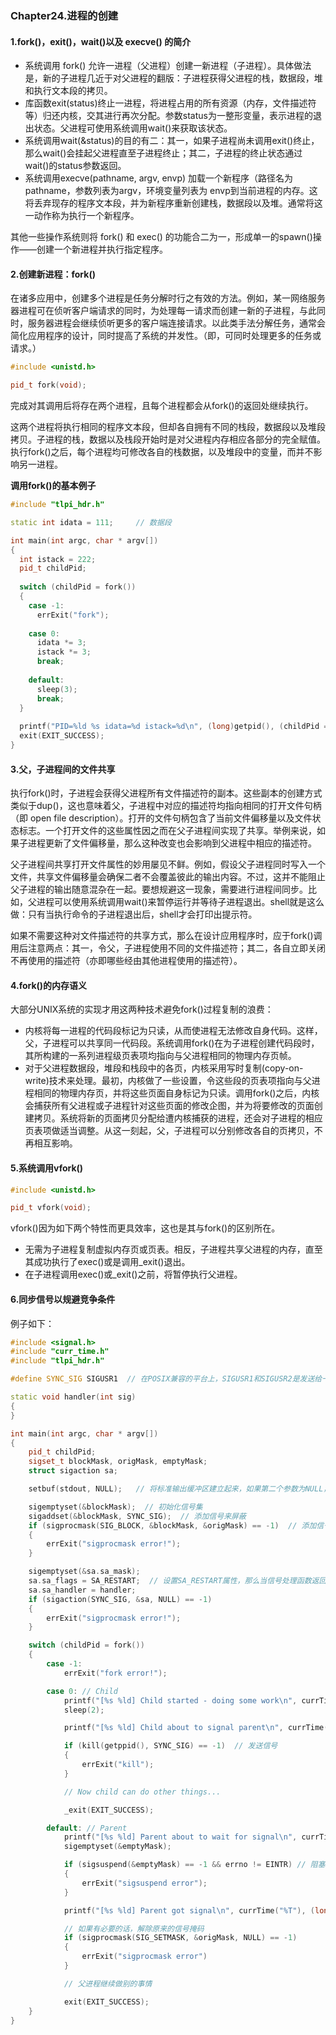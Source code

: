 ### Chapter24.进程的创建

#### 1.fork()，exit()，wait()以及 execve() 的简介

+ 系统调用 fork() 允许一进程（父进程）创建一新进程（子进程）。具体做法是，新的子进程几近于对父进程的翻版：子进程获得父进程的栈，数据段，堆和执行文本段的拷贝。
+ 库函数exit(status)终止一进程，将进程占用的所有资源（内存，文件描述符等）归还内核，交其进行再次分配。参数status为一整形变量，表示进程的退出状态。父进程可使用系统调用wait()来获取该状态。
+ 系统调用wait(&status)的目的有二：其一，如果子进程尚未调用exit()终止，那么wait()会挂起父进程直至子进程终止；其二，子进程的终止状态通过wait()的status参数返回。
+ 系统调用execve(pathname, argv, envp) 加载一个新程序（路径名为pathname，参数列表为argv，环境变量列表为 envp到当前进程的内存。这将丢弃现存的程序文本段，并为新程序重新创建栈，数据段以及堆。通常将这一动作称为执行一个新程序。

其他一些操作系统则将 fork() 和 exec() 的功能合二为一，形成单一的spawn()操作——创建一个新进程并执行指定程序。



#### 2.创建新进程：fork()

在诸多应用中，创建多个进程是任务分解时行之有效的方法。例如，某一网络服务器进程可在侦听客户端请求的同时，为处理每一请求而创建一新的子进程，与此同时，服务器进程会继续侦听更多的客户端连接请求。以此类手法分解任务，通常会简化应用程序的设计，同时提高了系统的并发性。（即，可同时处理更多的任务或请求。）

```c++
#include <unistd.h>

pid_t fork(void);
```

完成对其调用后将存在两个进程，且每个进程都会从fork()的返回处继续执行。

这两个进程将执行相同的程序文本段，但却各自拥有不同的栈段，数据段以及堆段拷贝。子进程的栈，数据以及栈段开始时是对父进程内存相应各部分的完全赋值。执行fork()之后，每个进程均可修改各自的栈数据，以及堆段中的变量，而并不影响另一进程。

**调用fork()的基本例子**

```c++
#include "tlpi_hdr.h"

static int idata = 111;     // 数据段

int main(int argc, char * argv[])
{
  int istack = 222;
  pid_t childPid;
  
  switch (childPid = fork())
  {
    case -1:
      errExit("fork");
      
    case 0:
      idata *= 3;
      istack *= 3;
      break;
      
    default:
      sleep(3);
      break;
  }
  
  printf("PID=%ld %s idata=%d istack=%d\n", (long)getpid(), (childPid == 0) ? "(child)" : "(parent)", idata, istack);
  exit(EXIT_SUCCESS);
}
```



#### 3.父，子进程间的文件共享

​        执行fork()时，子进程会获得父进程所有文件描述符的副本。这些副本的创建方式类似于dup()，这也意味着父，子进程中对应的描述符均指向相同的打开文件句柄（即 open file description）。打开的文件句柄包含了当前文件偏移量以及文件状态标志。一个打开文件的这些属性因之而在父子进程间实现了共享。举例来说，如果子进程更新了文件偏移量，那么这种改变也会影响到父进程中相应的描述符。

​        父子进程间共享打开文件属性的妙用屡见不鲜。例如，假设父子进程同时写入一个文件，共享文件偏移量会确保二者不会覆盖彼此的输出内容。不过，这并不能阻止父子进程的输出随意混杂在一起。要想规避这一现象，需要进行进程间同步。比如，父进程可以使用系统调用wait()来暂停运行并等待子进程退出。shell就是这么做：只有当执行命令的子进程退出后，shell才会打印出提示符。

如果不需要这种对文件描述符的共享方式，那么在设计应用程序时，应于fork()调用后注意两点：其一，令父，子进程使用不同的文件描述符；其二，各自立即关闭不再使用的描述符（亦即哪些经由其他进程使用的描述符）。



#### 4.fork()的内存语义

大部分UNIX系统的实现才用这两种技术避免fork()过程复制的浪费：

- 内核将每一进程的代码段标记为只读，从而使进程无法修改自身代码。这样，父，子进程可以共享同一代码段。系统调用fork()在为子进程创建代码段时，其所构建的一系列进程级页表项均指向与父进程相同的物理内存页帧。
- 对于父进程数据段，堆段和栈段中的各页，内核采用写时复制(copy-on-write)技术来处理。最初，内核做了一些设置，令这些段的页表项指向与父进程相同的物理内存页，并将这些页面自身标记为只读。调用fork()之后，内核会捕获所有父进程或子进程针对这些页面的修改企图，并为将要修改的页面创建拷贝。系统将新的页面拷贝分配给遭内核捕获的进程，还会对子进程的相应页表项做适当调整。从这一刻起，父，子进程可以分别修改各自的页拷贝，不再相互影响。

#### 5.系统调用vfork()

```c++
#include <unistd.h>

pid_t vfork(void);
```

vfork()因为如下两个特性而更具效率，这也是其与fork()的区别所在。

- 无需为子进程复制虚拟内存页或页表。相反，子进程共享父进程的内存，直至其成功执行了exec()或是调用_exit()退出。
- 在子进程调用exec()或_exit()之前，将暂停执行父进程。

#### 6.同步信号以规避竞争条件

例子如下：

```c++
#include <signal.h>
#include "curr_time.h"
#include "tlpi_hdr.h"

#define SYNC_SIG SIGUSR1  // 在POSIX兼容的平台上，SIGUSR1和SIGUSR2是发送给一个进程的信号，它表示用户定义的情况。

static void handler(int sig)
{
}

int main(int argc, char * argv[])
{
    pid_t childPid;
    sigset_t blockMask, origMask, emptyMask;
    struct sigaction sa;

    setbuf(stdout, NULL);   // 将标准输出缓冲区建立起来，如果第二个参数为NULL，则为无缓冲

    sigemptyset(&blockMask);  // 初始化信号集
    sigaddset(&blockMask, SYNC_SIG);  // 添加信号来屏蔽
    if (sigprocmask(SIG_BLOCK, &blockMask, &origMask) == -1)  // 添加信号进行屏蔽
    {
        errExit("sigprocmask error!");
    }

    sigemptyset(&sa.sa_mask);
    sa.sa_flags = SA_RESTART;  // 设置SA_RESTART属性，那么当信号处理函数返回后，被该信号中断的系统调用将自动恢复。
    sa.sa_handler = handler;
    if (sigaction(SYNC_SIG, &sa, NULL) == -1)
    {
        errExit("sigprocmask error!");
    }

    switch (childPid = fork())
    {
        case -1:
            errExit("fork error!");

        case 0: // Child
            printf("[%s %ld] Child started - doing some work\n", currTime("%T"), (long)getpid());
            sleep(2);

            printf("[%s %ld] Child about to signal parent\n", currTime("%T"), (long)getpid());

            if (kill(getppid(), SYNC_SIG) == -1)  // 发送信号
            {
                errExit("kill");
            }

            // Now child can do other things...

            _exit(EXIT_SUCCESS);

        default: // Parent
            printf("[%s %ld] Parent about to wait for signal\n", currTime("%T"), (long)getpid());
            sigemptyset(&emptyMask);

            if (sigsuspend(&emptyMask) == -1 && errno != EINTR) // 阻塞当前进程，等待mask信号集（信号掩码）之外的任何信号的到来
            {
                errExit("sigsuspend error");
            }

            printf("[%s %ld] Parent got signal\n", currTime("%T"), (long)getpid());

            // 如果有必要的话，解除原来的信号掩码
            if (sigprocmask(SIG_SETMASK, &origMask, NULL) == -1)
            {
                errExit("sigprocmask error")
            }

            // 父进程继续做别的事情

            exit(EXIT_SUCCESS);
    }
}
```









